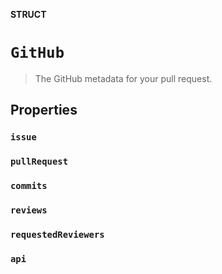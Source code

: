 **STRUCT**

# `GitHub`

> The GitHub metadata for your pull request.

## Properties
### `issue`

### `pullRequest`

### `commits`

### `reviews`

### `requestedReviewers`

### `api`
